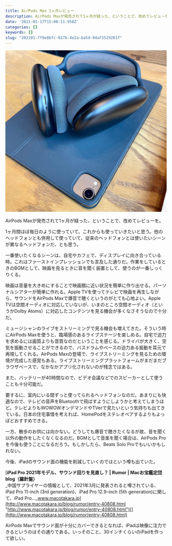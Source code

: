 ```yaml
---
title: AirPods Max 1ヶ月レビュー
description: AirPods Maxが発売されて1ヶ月が経った、ということで、改めてレビューを。
date: '2021-01-17T15:00:11.958Z'
categories: []
keywords: []
slug: "202101-ff9e8bfc-017b-4e2a-ba5d-94af1529261f"
---
```

![](1__qy7sAwjjNwYynxlG8P234Q.jpeg)

AirPods Maxが発売されて1ヶ月が経った、ということで、改めてレビューを。

1ヶ月間ほぼ毎日のように使っていて、これからも使っていきたいと思う。他のヘッドフォンとも併用して使っていて、従来のヘッドフォンとは使いたいシーンが異なるヘッドフォンだ、とも思う。

一番使いたくなるシーンは、自宅やカフェで、ディスプレイに向き合っている時。これはファーストインプレッションでも言及した通りだ。作業をしているときのBGMとして、映画を見るときに音を聞く装置として、使うのが一番しっくりくる。

映画は音量を大きめにすることで映画館に近い状況を簡単に作り出せる。パーソナルシアターが簡単に作れる。Apple TVを使ってテレビで映画を再生しながら、サウンドをAirPods Maxで爆音で聴くというのがとても心地よい。Apple TVは空間オーディオに対応していないが、いまのところ空間オーディオ（というかDolby Atoms）に対応したコンテンツを見る機会が多くなさそうなので十分だ。

ミュージシャンのライブをストリーミングで見る機会も増えてきた。そういう時にAirPods Maxを使うと、臨場感のあるライブステージを楽しめる。自宅で迫力を求めるには画質よりも音質なのだということを感じる。ドライバが大きく、空気を振動させることができるので、バスドラムやベースの迫力ある振動を耳元で再現してくれる。AirPods Maxの登場で、ライブストリーミングを見るための環境が完成した感覚もある。ライブストリーミングプラットフォームがまだまだブラウザベースで、なかなかアプリ化されないのが残念ではある。

また、バッテリーが40時間なので、ビデオ会議などでのスピーカーとして使うことも十分可能だ。

要するに、室内にいる間ずっと使ってられるヘッドフォンなのだ。あまりにも快適なので、テレビの音声をBluetoothで飛ばすようにしようかと考えてしまうほど。テレビよりもWOWOWオンデマンドやTVerで見たいという気持ちも出てきている。日本の住宅事情を考えれば、HomePodをステレオペアするよりもよっぽどおすすめできる。

一方、散歩のお供には向かない。どうしても爆音で聴きたくなるが故、音を聞く以外の動作をしたくなくなるのだ。BGMとして音楽を聞く場合は、AirPods Proを今後も使うことになるだろう。もしかしたら、Beats Solo Proでもいいかもしれない。

今後、iPadのサウンド面の機能を削減していくのではという噂も出ていた。

[**iPad Pro 2021年モデル、サウンド回りを見直し？ | Rumor | Macお宝鑑定団 blog（羅針盤）**  
_中国サプライヤーの情報として、2021年3月に発表されると噂されている、iPad Pro 11-inch (3rd generation)、iPad Pro 12.9-inch (5th generation)に関して、iPad Pro…_www.macotakara.jp](http://www.macotakara.jp/blog/rumor/entry-40808.html "http://www.macotakara.jp/blog/rumor/entry-40808.html")[](http://www.macotakara.jp/blog/rumor/entry-40808.html)

AirPods Maxでサウンド面が十分にカバーできるとなれば、iPadは映像に注力できるというのはその通りである。いっそのこと、30インチくらいのiPadを作って欲しい。